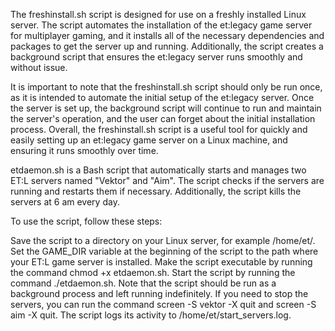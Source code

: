 The freshinstall.sh script is designed for use on a freshly installed Linux server. The script automates the installation of the et:legacy game server for multiplayer gaming, and it installs all of the necessary dependencies and packages to get the server up and running. Additionally, the script creates a background script that ensures the et:legacy server runs smoothly and without issue.

It is important to note that the freshinstall.sh script should only be run once, as it is intended to automate the initial setup of the et:legacy server. Once the server is set up, the background script will continue to run and maintain the server's operation, and the user can forget about the initial installation process. Overall, the freshinstall.sh script is a useful tool for quickly and easily setting up an et:legacy game server on a Linux machine, and ensuring it runs smoothly over time.

etdaemon.sh is a Bash script that automatically starts and manages two ET:L servers named "Vektor" and "Aim". The script checks if the servers are running and restarts them if necessary. Additionally, the script kills the servers at 6 am every day.

To use the script, follow these steps:

Save the script to a directory on your Linux server, for example /home/et/.
Set the GAME_DIR variable at the beginning of the script to the path where your ET:L game server is installed.
Make the script executable by running the command chmod +x etdaemon.sh.
Start the script by running the command ./etdaemon.sh.
Note that the script should be run as a background process and left running indefinitely. If you need to stop the servers, you can run the command screen -S vektor -X quit and screen -S aim -X quit. The script logs its activity to /home/et/start_servers.log.
